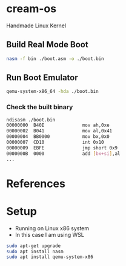 # cream-os
Handmade Linux Kernel

## Build Real Mode Boot
```bash
nasm -f bin ./boot.asm -o ./boot.bin
```

## Run Boot Emulator
```bash
qemu-system-x86_64 -hda ./boot.bin
```

### Check the built binary
```bash
ndisasm ./boot.bin 
00000000  B40E              mov ah,0xe
00000002  B041              mov al,0x41
00000004  BB0000            mov bx,0x0
00000007  CD10              int 0x10
00000009  EBFE              jmp short 0x9
0000000B  0000              add [bx+si],al
...
```

# References

# Setup
- Running on Linux x86 system
- In this case I am using WSL

```bash
sudo apt-get upgrade
sudo apt install nasm
sudo apt install qemu-system-x86
```